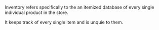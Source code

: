 Inventory refers specifically to the an itemized database of every single individual product in the store. 

It keeps track of every single item and is unquie to them. 